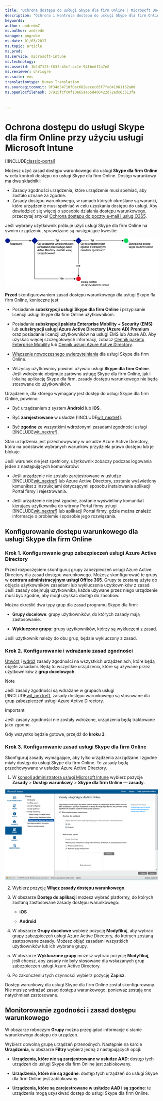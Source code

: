 ```yaml
---
title: "Ochrona dostępu do usługi Skype dla firm Online | Microsoft Docs"
description: "Ochrona i kontrola dostępu do usługi Skype dla firm Online przy użyciu dostępu warunkowego."
keywords: 
author: andredm7
ms.author: andredm
manager: angrobe
ms.date: 01/03/2017
ms.topic: article
ms.prod: 
ms.service: microsoft-intune
ms.technology: 
ms.assetid: 1b2d7125-f63f-43cf-ac1e-94fbedf2a7e8
ms.reviewer: chrisgre
ms.suite: ems
translationtype: Human Translation
ms.sourcegitcommit: 9f34d54710f0ec662eecec85f7fa041061132a0d
ms.openlocfilehash: 37915fcfc0f10e65aa65d400422d72adc63513fa


---
```


# <a name="protect-access-to-skype-for-business-online-with-microsoft-intune"></a>Ochrona dostępu do usługi Skype dla firm Online przy użyciu usługi Microsoft Intune

[!INCLUDE[classic-portal](../includes/classic-portal.md)]

Możesz użyć zasad dostępu warunkowego dla usługi **Skype dla firm Online** w celu kontroli dostępu do usługi Skype dla firm Online.
Dostęp warunkowy ma dwa składniki:
- Zasady zgodności urządzenia, które urządzenie musi spełniać, aby zostało uznane za zgodne.
- Zasady dostępu warunkowego, w ramach których określane są warunki, które urządzenie musi spełniać w celu uzyskania dostępu do usługi.
Aby dowiedzieć się więcej o sposobie działania dostępu warunkowego, przeczytaj artykuł [Ochrona dostępu do poczty e-mail i usług O365](restrict-access-to-email-and-o365-services-with-microsoft-intune.md).

Jeśli wybrany użytkownik próbuje użyć usługi Skype dla firm Online na swoim urządzeniu, sprawdzane są następujące kwestie:

![Diagram przedstawiający punkty decyzyjne służące do określenia, czy urządzenie ma mieć dostęp do usługi Skype dla firm Online, czy ma być blokowane](../media/ConditionalAccess_SkypeforBusiness.png)

**Przed** skonfigurowaniem zasad dostępu warunkowego dla usługi Skype fla firm Online, konieczne jest:
- Posiadanie **subskrypcji usługi Skype dla firm Online** i przypisanie licencji usługi Skype dla firm Online użytkownikom.
- Posiadanie **subskrypcji pakietu Enterprise Mobility + Security (EMS)** lub **subskrypcji usługi Azure Active Directory (Azure AD) Premium** oraz posiadanie licencji użytkowników na usługi EMS lub Azure AD. Aby uzyskać więcej szczegółowych informacji, zobacz [Cennik pakietu Enterprise Mobility](https://www.microsoft.com/en-us/cloud-platform/enterprise-mobility-pricing) lub [Cennik usługi Azure Active Directory](https://azure.microsoft.com/en-us/pricing/details/active-directory/).

-   [Włączenie nowoczesnego uwierzytelniania](https://docs.microsoft.com/en-us/intune/deploy-use/restrict-access-to-skype-for-business-online-with-microsoft-intune) dla usługi Skype dla firm Online.
-  Wszyscy użytkownicy powinni używać usługi **Skype dla firm Online**. Jeśli wdrożenie obejmuje zarówno usługę Skype dla firm Online, jak i lokalną aplikację Skype dla firm, zasady dostępu warunkowego nie będą stosowane do użytkowników.

Urządzenie, dla którego wymagany jest dostęp do usługi Skype dla firm Online, powinno:

-   Być urządzeniem z system **Android** lub **iOS**.

-   Być **zarejestrowane** w usłudze [!INCLUDE[wit_nextref](../includes/wit_nextref_md.md)].

-   Być **zgodne** ze wszystkimi wdrożonymi zasadami zgodności usługi [!INCLUDE[wit_nextref](../includes/wit_nextref_md.md)].


Stan urządzenia jest przechowywany w usłudze Azure Active Directory, która na podstawie wybranych warunków przydziela prawo dostępu lub je blokuje.

Jeśli warunek nie jest spełniony, użytkownik zobaczy podczas logowania jeden z następujących komunikatów:

-   Jeśli urządzenie nie zostało zarejestrowane w usłudze [!INCLUDE[wit_nextref](../includes/wit_nextref_md.md)] lub Azure Active Directory, zostanie wyświetlony komunikat z instrukcjami dotyczącymi sposobu instalowania aplikacji Portal firmy i rejestrowania.

-   Jeśli urządzenie nie jest zgodne, zostanie wyświetlony komunikat kierujący użytkownika do witryny Portal firmy usługi [!INCLUDE[wit_nextref](../includes/wit_nextref_md.md)] lub aplikacji Portal firmy, gdzie można znaleźć informacje o problemie i sposobie jego rozwiązania.

## <a name="configure-conditional-access-for-skype-for-business-online"></a>Konfigurowanie dostępu warunkowego dla usługi Skype dla firm Online

### <a name="step-1-configure-azure-active-directory-security-groups"></a>Krok 1. Konfigurowanie grup zabezpieczeń usługi Azure Active Directory
Przed rozpoczęciem skonfiguruj grupy zabezpieczeń usługi Azure Active Directory dla zasad dostępu warunkowego. Możesz skonfigurować te grupy w **centrum administracyjnym usługi Office 365**. Grupy te zostaną użyte do objęcia użytkowników zasadami lub wykluczenia użytkowników z zasad. Jeśli zasady obejmują użytkownika, każde używane przez niego urządzenie musi być zgodne, aby mógł uzyskać dostęp do zasobów.

Można określić dwa typy grup dla zasad programu Skype dla firm:

-   **Grupy docelowe**: grupy użytkowników, do których zasady mają zastosowanie.

-   **Wykluczone grupy**: grupy użytkowników, którzy są wykluczeni z zasad.

Jeśli użytkownik należy do obu grup, będzie wykluczony z zasad.

### <a name="step-2-configure-and-deploy-a-compliance-policy"></a>Krok 2. Konfigurowanie i wdrażanie zasad zgodności
[Utwórz](create-a-device-compliance-policy-in-microsoft-intune.md) i [wdróż](deploy-and-monitor-a-device-compliance-policy-in-microsoft-intune.md) zasady zgodności na wszystkich urządzeniach, które będą objęte zasadami. Będą to wszystkie urządzenia, które są używane przez użytkowników z **grup docelowych**.

> [!NOTE]
> Jeśli zasady zgodności są wdrażane w grupach usługi [!INCLUDE[wit_nextref](../includes/wit_nextref_md.md)], zasady dostępu warunkowego są stosowane dla grup zabezpieczeń usługi Azure Active Directory.


> [!IMPORTANT]
> Jeśli zasady zgodności nie zostały wdrożone, urządzenia będą traktowane jako zgodne.

Gdy wszystko będzie gotowe, przejdź do **kroku 3**.

### <a name="step-3-configure-the-skype-for-business-online-policy"></a>Krok 3. Konfigurowanie zasad usługi Skype dla firm Online
Skonfiguruj zasady wymagające, aby tylko urządzenia zarządzane i zgodne miały dostęp do usługi Skype dla firm Online. Te zasady będą przechowywane w usłudze Azure Active Directory.

1.  W [konsoli administratora usługi Microsoft Intune](https://manage.microsoft.com) wybierz pozycje **Zasady** > **Dostęp warunkowy** > **Skype dla firm Online — zasady**.

  ![Zrzut ekranu przedstawiający stronę zasad dostępu warunkowego usługi Skype dla firm Online](./media/conditional_access_SFBPolicy.png)

2.  Wybierz pozycję **Włącz zasady dostępu warunkowego**.

3.  W obszarze **Dostęp do aplikacji** możesz wybrać platformy, do których zostaną zastosowane zasady dostępu warunkowego:

    -   **iOS**

    -   **Android**

4.  W obszarze **Grupy docelowe** wybierz pozycję **Modyfikuj**, aby wybrać grupy zabezpieczeń usługi Azure Active Directory, do których zostaną zastosowane zasady. Możesz objąć zasadami wszystkich użytkowników lub ich wybrane grupy.

5.  W obszarze **Wykluczone grupy** możesz wybrać pozycję **Modyfikuj**, jeśli chcesz, aby zasady nie były stosowane dla wskazanych grup zabezpieczeń usługi Azure Active Directory.

6.  Po zakończeniu tych czynności wybierz pozycję **Zapisz**.

Dostęp warunkowy dla usługi Skype dla firm Online został skonfigurowany. Nie musisz wdrażać zasad dostępu warunkowego, ponieważ zostają one natychmiast zastosowane.


## <a name="monitor-the-compliance-and-conditional-access-policies"></a>Monitorowanie zgodności i zasad dostępu warunkowego
W obszarze roboczym **Grupy** można przeglądać informacje o stanie warunkowego dostępu do urządzeń.

Wybierz dowolną grupę urządzeń przenośnych. Następnie na karcie **Urządzenia**, w obszarze **Filtry** wybierz jedną z następujących opcji:

* **Urządzenia, które nie są zarejestrowane w usłudze AAD**: dostęp tych urządzeń do usługi Skype dla firm Online jest zablokowany.

* **Urządzenia, które nie są zgodne**: dostęp tych urządzeń do usługi Skype dla firm Online jest zablokowany.

* **Urządzenia, które są zarejestrowane w usłudze AAD i są zgodne**: te urządzenia mogą uzyskiwać dostęp do usługi Skype dla firm Online.



<!--HONumber=Jan17_HO1-->


